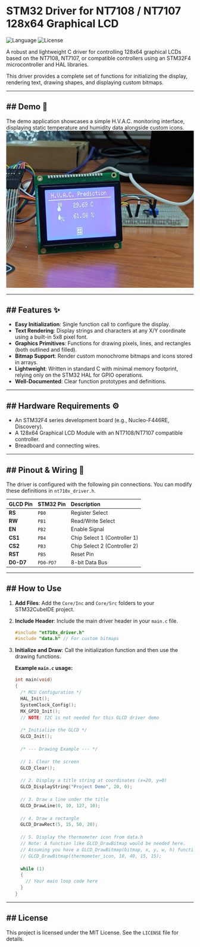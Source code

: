 # STM32 Driver for NT7108 / NT7107 128x64 Graphical LCD

![Language](https://img.shields.io/badge/Language-C-blue.svg)
![License](https://img.shields.io/badge/License-MIT-green.svg)

A robust and lightweight C driver for controlling 128x64 graphical LCDs based on the NT7108, NT7107, or compatible controllers using an STM32F4 microcontroller and HAL libraries.

This driver provides a complete set of functions for initializing the display, rendering text, drawing shapes, and displaying custom bitmaps.

---

## ## Demo 📸


The demo application showcases a simple H.V.A.C. monitoring interface, displaying static temperature and humidity data alongside custom icons.
![Demo of the STM32 GLCD Driver in action](demo.jpeg)

---

## ## Features ✨

* **Easy Initialization**: Single function call to configure the display.
* **Text Rendering**: Display strings and characters at any X/Y coordinate using a built-in 5x8 pixel font.
* **Graphics Primitives**: Functions for drawing pixels, lines, and rectangles (both outlined and filled).
* **Bitmap Support**: Render custom monochrome bitmaps and icons stored in arrays.
* **Lightweight**: Written in standard C with minimal memory footprint, relying only on the STM32 HAL for GPIO operations.
* **Well-Documented**: Clear function prototypes and definitions.

---

## ## Hardware Requirements ⚙️

* An STM32F4 series development board (e.g., Nucleo-F446RE, Discovery).
* A 128x64 Graphical LCD Module with an NT7108/NT7107 compatible controller.
* Breadboard and connecting wires.

---

## ## Pinout & Wiring 🔌

The driver is configured with the following pin connections. You can modify these definitions in `nt710x_driver.h`.

| GLCD Pin | STM32 Pin | Description                |
| :------- | :-------- | :------------------------- |
| **RS** | `PB0`     | Register Select            |
| **RW** | `PB1`     | Read/Write Select          |
| **EN** | `PB2`     | Enable Signal              |
| **CS1** | `PB4`     | Chip Select 1 (Controller 1) |
| **CS2** | `PB3`     | Chip Select 2 (Controller 2) |
| **RST** | `PB5`     | Reset Pin                  |
| **D0-D7**| `PD0-PD7` | 8-bit Data Bus             |

---

## ## How to Use

1.  **Add Files**: Add the `Core/Inc` and `Core/Src` folders to your STM32CubeIDE project.
2.  **Include Header**: Include the main driver header in your `main.c` file.
    ```c
    #include "nt710x_driver.h"
    #include "data.h" // For custom bitmaps
    ```
3.  **Initialize and Draw**: Call the initialization function and then use the drawing functions.

    **Example `main.c` usage:**
    ```c
    int main(void)
    {
      /* MCU Configuration */
      HAL_Init();
      SystemClock_Config();
      MX_GPIO_Init();
      // NOTE: I2C is not needed for this GLCD driver demo

      /* Initialize the GLCD */
      GLCD_Init();

      /* --- Drawing Example --- */

      // 1. Clear the screen
      GLCD_Clear();

      // 2. Display a title string at coordinates (x=20, y=0)
      GLCD_DisplayString("Project Demo", 20, 0);

      // 3. Draw a line under the title
      GLCD_DrawLine(0, 10, 127, 10);

      // 4. Draw a rectangle
      GLCD_DrawRect(5, 15, 50, 20);

      // 5. Display the thermometer icon from data.h
      // Note: A function like GLCD_DrawBitmap would be needed here.
      // Assuming you have a GLCD_DrawBitmap(bitmap, x, y, w, h) function:
      // GLCD_DrawBitmap(thermometer_icon, 10, 40, 15, 15);

      while (1)
      {
        // Your main loop code here
      }
    }
    ```

---

## ## License

This project is licensed under the MIT License. See the `LICENSE` file for details.

